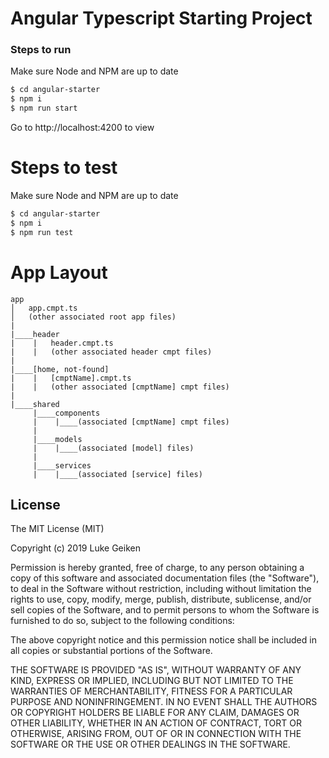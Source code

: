 # Angular Typescript Starting Project

### Steps to run
Make sure Node and NPM are up to date
```sh
$ cd angular-starter
$ npm i
$ npm run start
```
Go to http://localhost:4200 to view

# Steps to test
Make sure Node and NPM are up to date
```sh
$ cd angular-starter
$ npm i
$ npm run test
```

# App Layout
```
app
│   app.cmpt.ts
│   (other associated root app files)
|
|____header
|    |   header.cmpt.ts
|    |   (other associated header cmpt files)
|
|____[home, not-found]
|    |   [cmptName].cmpt.ts
|    |   (other associated [cmptName] cmpt files)
|
|____shared
     |____components
     |    |____(associated [cmptName] cmpt files)
     |
     |____models
     |    |____(associated [model] files)
     |
     |____services
     |    |____(associated [service] files)
```

## <a name="license"></a> License
 
The MIT License (MIT)

Copyright (c) 2019 Luke Geiken

Permission is hereby granted, free of charge, to any person obtaining a copy of this software and associated documentation files (the "Software"), to deal in the Software without restriction, including without limitation the rights to use, copy, modify, merge, publish, distribute, sublicense, and/or sell copies of the Software, and to permit persons to whom the Software is furnished to do so, subject to the following conditions:

The above copyright notice and this permission notice shall be included in all copies or substantial portions of the Software.

THE SOFTWARE IS PROVIDED "AS IS", WITHOUT WARRANTY OF ANY KIND, EXPRESS OR IMPLIED, INCLUDING BUT NOT LIMITED TO THE WARRANTIES OF MERCHANTABILITY, FITNESS FOR A PARTICULAR PURPOSE AND NONINFRINGEMENT. IN NO EVENT SHALL THE AUTHORS OR COPYRIGHT HOLDERS BE LIABLE FOR ANY CLAIM, DAMAGES OR OTHER LIABILITY, WHETHER IN AN ACTION OF CONTRACT, TORT OR OTHERWISE, ARISING FROM, OUT OF OR IN CONNECTION WITH THE SOFTWARE OR THE USE OR OTHER DEALINGS IN THE SOFTWARE.